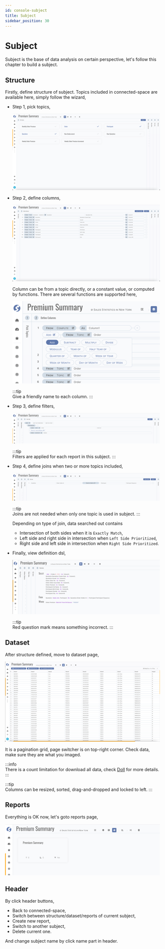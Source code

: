```yaml
---
id: console-subject  
title: Subject  
sidebar_position: 30
---
```


# Subject

Subject is the base of data analysis on certain perspective, let's follow this chapter to build a subject.

## Structure

Firstly, define structure of subject. Topics included in connected-space are available here, simply follow the wizard,

- Step 1, pick topics,

  ![Pick Topics](images/subject-pick-topics.png)

- Step 2, define columns,

  ![Define Columns](images/subject-define-columns.png)

  Column can be from a topic directly, or a constant value, or computed by functions. There are several functions are supported here,

  ![Compute Functions](images/subject-column-computed.png)

  :::tip  
  Give a friendly name to each column.
  :::

- Step 3, define filters,

  ![Define Filters](images/subject-define-filters.png)

  :::tip  
  Filters are applied for each report in this subject.
  :::

- Step 4, define joins when two or more topics included,

  ![Define Joins](images/subject-define-joins.png)

  :::tip  
  Joins are not needed when only one topic is used in subject.
  :::

  Depending on type of join, data searched out contains
	- Intersection of both sides when it is `Exactly Match`,
	- Left side and right side in intersection when `Left Side Prioritized`,
	- Right side and left side in intersection when `Right Side Prioritized`.

- Finally, view definition dsl,

  ![Definition DSL](images/subject-define-dsl.png)

  :::tip  
  Red question mark means something incorrect.
  :::

## Dataset

After structure defined, move to dataset page,

![Dataset](images/subject-dataset.png)

It is a pagination grid, page switcher is on top-right corner. Check data, make sure they are what you imaged.

:::info  
There is a count limitation for download all data, check [Doll](../../doll/inquiry-service) for more details.
:::

:::tip  
Columns can be resized, sorted, drag-and-dropped and locked to left.
:::

## Reports

Everything is OK now, let's goto reports page,

![Reports](images/subject-reports.png)

## Header

By click header buttons,

- Back to connected-space,
- Switch between structure/dataset/reports of current subject,
- Create new report,
- Switch to another subject,
- Delete current one.

And change subject name by click name part in header.